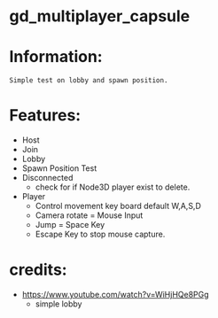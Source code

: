 # gd_multiplayer_capsule

# Information:
	Simple test on lobby and spawn position.
	
# Features:
- Host
- Join
- Lobby
- Spawn Position Test
- Disconnected
	- check for if Node3D player exist to delete.
- Player
	- Control movement key board default W,A,S,D
	- Camera rotate = Mouse Input
	- Jump =  Space Key
	- Escape Key to stop mouse capture.

# credits:
- https://www.youtube.com/watch?v=WiHjHQe8PGg
	- simple lobby

